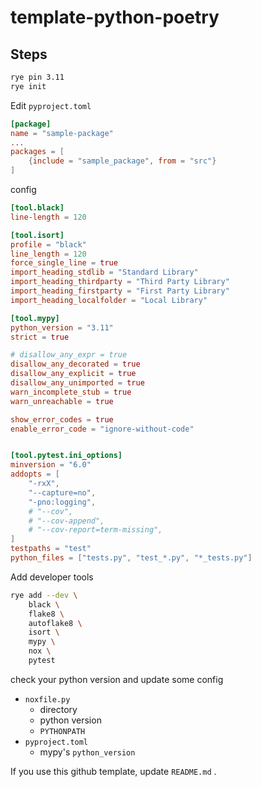 # template-python-poetry

## Steps

```sh
rye pin 3.11
rye init
```

Edit `pyproject.toml`

```toml
[package]
name = "sample-package"
...
packages = [
    {include = "sample_package", from = "src"}
]
```

config

```toml
[tool.black]
line-length = 120

[tool.isort]
profile = "black"
line_length = 120
force_single_line = true
import_heading_stdlib = "Standard Library"
import_heading_thirdparty = "Third Party Library"
import_heading_firstparty = "First Party Library"
import_heading_localfolder = "Local Library"

[tool.mypy]
python_version = "3.11"
strict = true

# disallow_any_expr = true
disallow_any_decorated = true
disallow_any_explicit = true
disallow_any_unimported = true
warn_incomplete_stub = true
warn_unreachable = true

show_error_codes = true
enable_error_code = "ignore-without-code"


[tool.pytest.ini_options]
minversion = "6.0"
addopts = [
    "-rxX",
    "--capture=no",
    "-pno:logging",
    # "--cov",
    # "--cov-append",
    # "--cov-report=term-missing",
]
testpaths = "test"
python_files = ["tests.py", "test_*.py", "*_tests.py"]
```

Add developer tools

```sh
rye add --dev \
    black \
    flake8 \
    autoflake8 \
    isort \
    mypy \
    nox \
    pytest
```

check your python version and update some config

- `noxfile.py`
  - directory
  - python version
  - `PYTHONPATH`
- `pyproject.toml`
  - mypy's `python_version`

If you use this github template, update `README.md` .
